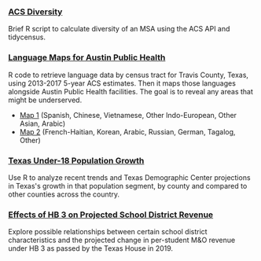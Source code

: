 ### [ACS Diversity](https://shalbrook.github.io/acs-diversity/)
Brief R script to calculate diversity of an MSA using the ACS API and tidycensus.

### [Language Maps for Austin Public Health](https://shalbrook.github.io/language-maps-for-aph/)
R code to retrieve language data by census tract for Travis County, Texas, using 2013-2017 5-year ACS estimates. Then it maps those languages alongside Austin Public Health facilities. The goal is to reveal any areas that might be underserved.
  * [Map 1](https://shalbrook.github.io/language-maps-for-aph/map1.html) (Spanish, Chinese, Vietnamese, Other Indo-European, Other Asian, Arabic)
  * [Map 2](https://shalbrook.github.io/language-maps-for-aph/map2.html) (French-Haitian, Korean, Arabic, Russian, German, Tagalog, Other)

### [Texas Under-18 Population Growth](https://shalbrook.github.io/texas-under-18-pop-growth/)
Use R to analyze recent trends and Texas Demographic Center projections in Texas's growth in that population segment, by county and compared to other counties across the country.

### [Effects of HB 3 on Projected School District Revenue](https://shalbrook.github.io/hb3-school-districts/)
Explore possible relationships between certain school district characteristics and the projected change in per-student M&O revenue under HB 3 as passed by the Texas House in 2019.
